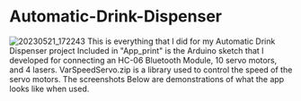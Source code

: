 # Automatic-Drink-Dispenser
![20230521_172243](https://github.com/Alex-Veliz/Automatic-Drink-Dispenser/assets/133940436/06bbce3c-da1b-42db-a8bd-7a729e8d03f0)
This is everything that I did for my Automatic Drink Dispenser project
Included in "App_print" is the Arduino sketch that I developed for connecting an HC-06 Bluetooth Module, 10 servo motors, and 4 lasers.
VarSpeedServo.zip is a library used to control the speed of the servo motors.
The screenshots Below are demonstrations of what the app looks like when used.

